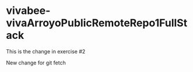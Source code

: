 # vivabee-vivaArroyoPublicRemoteRepo1FullStack

This is the change in exercise #2

New change for git fetch
